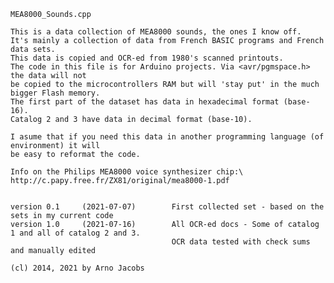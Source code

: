 
    MEA8000_Sounds.cpp

    This is a data collection of MEA8000 sounds, the ones I know off.
    It's mainly a collection of data from French BASIC programs and French data sets. 
    This data is copied and OCR-ed from 1980's scanned printouts.
    The code in this file is for Arduino projects. Via <avr/pgmspace.h> the data will not
    be copied to the microcontrollers RAM but will 'stay put' in the much bigger Flash memory.
    The first part of the dataset has data in hexadecimal format (base-16).
    Catalog 2 and 3 have data in decimal format (base-10).

    I asume that if you need this data in another programming language (of environment) it will
    be easy to reformat the code.

    Info on the Philips MEA8000 voice synthesizer chip:\
    http://c.papy.free.fr/ZX81/original/mea8000-1.pdf


    version 0.1     (2021-07-07)        First collected set - based on the sets in my current code
    version 1.0     (2021-07-16)        All OCR-ed docs - Some of catalog 1 and all of catalog 2 and 3.
                                        OCR data tested with check sums and manually edited

    (cl) 2014, 2021 by Arno Jacobs
    
